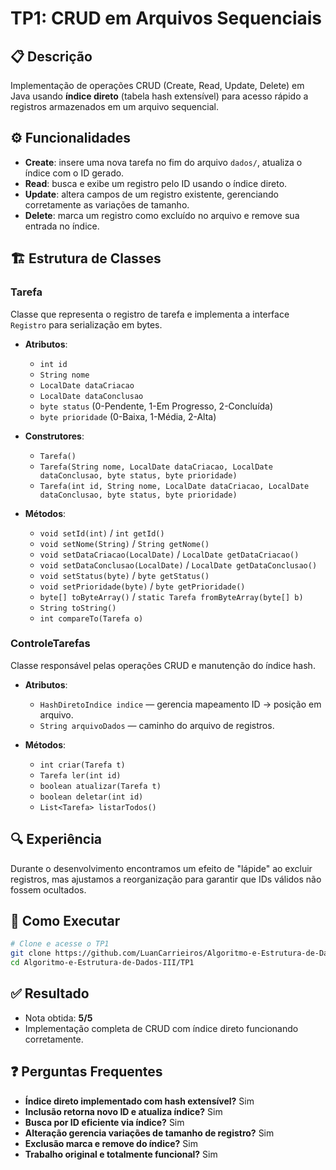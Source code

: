 # TP1: CRUD em Arquivos Sequenciais

## 📋 Descrição

Implementação de operações CRUD (Create, Read, Update, Delete) em Java usando **índice direto** (tabela hash extensível) para acesso rápido a registros armazenados em um arquivo sequencial.

## ⚙️ Funcionalidades

* **Create**: insere uma nova tarefa no fim do arquivo `dados/`, atualiza o índice com o ID gerado.
* **Read**: busca e exibe um registro pelo ID usando o índice direto.
* **Update**: altera campos de um registro existente, gerenciando corretamente as variações de tamanho.
* **Delete**: marca um registro como excluído no arquivo e remove sua entrada no índice.

## 🏗️ Estrutura de Classes

### Tarefa

Classe que representa o registro de tarefa e implementa a interface `Registro` para serialização em bytes.

* **Atributos**:

  * `int id`
  * `String nome`
  * `LocalDate dataCriacao`
  * `LocalDate dataConclusao`
  * `byte status` (0-Pendente, 1-Em Progresso, 2-Concluída)
  * `byte prioridade` (0-Baixa, 1-Média, 2-Alta)
* **Construtores**:

  * `Tarefa()`
  * `Tarefa(String nome, LocalDate dataCriacao, LocalDate dataConclusao, byte status, byte prioridade)`
  * `Tarefa(int id, String nome, LocalDate dataCriacao, LocalDate dataConclusao, byte status, byte prioridade)`
* **Métodos**:

  * `void setId(int)` / `int getId()`
  * `void setNome(String)` / `String getNome()`
  * `void setDataCriacao(LocalDate)` / `LocalDate getDataCriacao()`
  * `void setDataConclusao(LocalDate)` / `LocalDate getDataConclusao()`
  * `void setStatus(byte)` / `byte getStatus()`
  * `void setPrioridade(byte)` / `byte getPrioridade()`
  * `byte[] toByteArray()` / `static Tarefa fromByteArray(byte[] b)`
  * `String toString()`
  * `int compareTo(Tarefa o)`

### ControleTarefas

Classe responsável pelas operações CRUD e manutenção do índice hash.

* **Atributos**:

  * `HashDiretoIndice indice` — gerencia mapeamento ID → posição em arquivo.
  * `String arquivoDados` — caminho do arquivo de registros.
* **Métodos**:

  * `int criar(Tarefa t)`
  * `Tarefa ler(int id)`
  * `boolean atualizar(Tarefa t)`
  * `boolean deletar(int id)`
  * `List<Tarefa> listarTodos()`

## 🔍 Experiência

Durante o desenvolvimento encontramos um efeito de "lápide" ao excluir registros, mas ajustamos a reorganização para garantir que IDs válidos não fossem ocultados.

## 🚀 Como Executar

```bash
# Clone e acesse o TP1
git clone https://github.com/LuanCarrieiros/Algoritmo-e-Estrutura-de-Dados-III.git
cd Algoritmo-e-Estrutura-de-Dados-III/TP1


```

## ✅ Resultado

* Nota obtida: **5/5**
* Implementação completa de CRUD com índice direto funcionando corretamente.

## ❓ Perguntas Frequentes

* **Índice direto implementado com hash extensível?** Sim
* **Inclusão retorna novo ID e atualiza índice?** Sim
* **Busca por ID eficiente via índice?** Sim
* **Alteração gerencia variações de tamanho de registro?** Sim
* **Exclusão marca e remove do índice?** Sim
* **Trabalho original e totalmente funcional?** Sim
